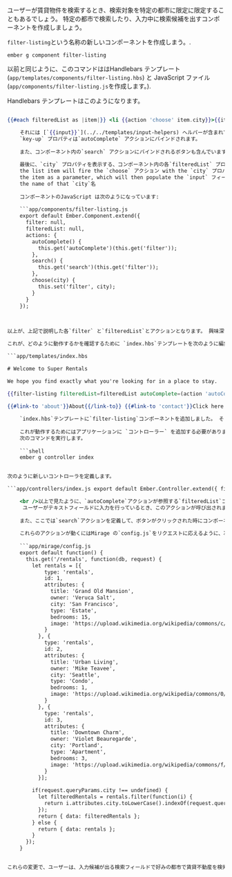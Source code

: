 ユーザーが賃貸物件を検索するとき、検索対象を特定の都市に限定に限定することもあるでしょう。 特定の都市で検索したり、入力中に検索候補を出すコンポーネントを作成しましょう。

`filter-listing`という名称の新しいコンポーネントを作成しまう。.

```shell
ember g component filter-listing
```

以前と同じように、このコマンドははHandlebars テンプレート (`app/templates/components/filter-listing.hbs`) と JavaScript ファイル (`app/components/filter-listing.js`を作成します。).

Handlebars テンプレートはこのようになります。

```app/templates/components/filter-listing.hbs City: {{input value=filter key-up=(action 'autoComplete')}} <button {{action 'search'}}>Search</button>

{{#each filteredList as |item|}} <li {{action 'choose' item.city}}>{{item.city}}</li> {{/each}} 

    それには [`{{input}}`](../../templates/input-helpers) ヘルパーが含まれていて、ユーザーが入力すると、都市のリストをがフィルタされ、検索することのできるテキストフィールドを描画します。 `input` の`value` プロパティーはコンポーネントの`filter` プロパティにバインドされます。
    `key-up` プロパティは`autoComplete` アクションにバインドされます。
    
    また、コンポーネント内の`search` アクションにバインドされるボタンも含んでいます。
    
    最後に、`city` プロパティを表示する、コンポーネント内の各`filteredList` プロパティーのを含んだアンオーダーリスが含まれています。 Clicking 
    the list item will fire the `choose` アクション with the `city` プロパティ of
    the item as a parameter, which will then populate the `input` フィールド with
    the name of that `city`名
    
    コンポーネントのJavaScript は次のようになっています:
    
    ```app/components/filter-listing.js
    export default Ember.Component.extend({
      filter: null,
      filteredList: null,
      actions: {
        autoComplete() {
          this.get('autoComplete')(this.get('filter'));
        },
        search() {
          this.get('search')(this.get('filter'));
        },
        choose(city) {
          this.set('filter', city);
        }
      }
    });
    
    

以上が、上記で説明した各`filter` と`filteredList`とアクションとなります。 興味深いのは、コンポーネントによって定義されているのは`choose` アクションだけです。 各`autoComplete` と`search`アクションのロジックはコンポーネントプロパティから読み込まれます。つまり、それらのアクションは呼ばれたアクション (../../components/triggering-changes-with-actions/#toc_passing-the-action-to-the-component) を [passed] 引き渡す*closure actions*と呼ばれるデザインパターンです。.

これが、どのように動作するかを確認するために `index.hbs`テンプレートを次のように編集します。

```app/templates/index.hbs 

# Welcome to Super Rentals

We hope you find exactly what you're looking for in a place to stay.   
  
{{filter-listing filteredList=filteredList autoComplete=(action 'autoComplete') search=(action 'search')}} {{#each model as |rentalUnit|}} {{rental-listing rental=rentalUnit}} {{/each}}

{{#link-to 'about'}}About{{/link-to}} {{#link-to 'contact'}}Click here to contact us.{{/link-to}}

    `index.hbs`テンプレートに`filter-listing`コンポーネントを追加しました。 そうして、`filter-listing`コンポーネントが利用するファンクションと、プロパティーを引き渡すことで`index` ページがコンポーネントが、どのように動作するのかを定義することができ、そうすることでコンポーネントはそれらの特定のファンクションとプロパティを利用できるようになります。
    
    これが動作するためにはアプリケーションに `コントローラー` を追加する必要があります、 <0>index. hbs</0>用のコントローラーを自動生成するには
    次のコマンドを実行します。
    
    ```shell
    ember g controller index
    

次のように新しいコントローラを定義します。

```app/controllers/index.js export default Ember.Controller.extend({ filteredList: null, actions: { autoComplete(param) { if(param !== "") { this.store.query('rental', {city: param}).then((result) => { this.set('filteredList',result); }); } else { this.set('filteredList').clear(); } }, search(param) { if(param !== "") { this.store.query('rental', {city: param}).then((result) => { this.set('model',result); }); } else { this.set('model').clear(); } } } });

    <br />以上で見たように、`autoComplete`アクションが参照する`filteredList`コントローラのプロパティを定義しました。
     ユーザーがテキストフィールドに入力を行っているとき、このアクションが呼び出されます。 このアクションがレコードの`rental`を参照して、ユーザーがそれまでに入力したものでフィルター処理をします。 このアクションが実行されると、クエーリーの結果は `filteredList`プロパティに置かれ、コンポーネントのオートコンプリートのとして用いられます。
    
    また、ここでは`search`アクションを定義して、ボタンがクリックされた時にコンポーネントに引き渡します。 これは、クエーリーの結果が`index`ルートの`モデル`を更新しそれが、ページの賃貸物件のリストを更新するのとは異なります。
    
    これらのアクションが動くにはMirage の`config.js`をリクエストに応えるように、次のように変更する必要があります。
    
    ```app/mirage/config.js
    export default function() {
      this.get('/rentals', function(db, request) {
        let rentals = [{
            type: 'rentals',
            id: 1,
            attributes: {
              title: 'Grand Old Mansion',
              owner: 'Veruca Salt',
              city: 'San Francisco',
              type: 'Estate',
              bedrooms: 15,
              image: 'https://upload.wikimedia.org/wikipedia/commons/c/cb/Crane_estate_(5).jpg'
            }
          }, {
            type: 'rentals',
            id: 2,
            attributes: {
              title: 'Urban Living',
              owner: 'Mike Teavee',
              city: 'Seattle',
              type: 'Condo',
              bedrooms: 1,
              image: 'https://upload.wikimedia.org/wikipedia/commons/0/0e/Alfonso_13_Highrise_Tegucigalpa.jpg'
            }
          }, {
            type: 'rentals',
            id: 3,
            attributes: {
              title: 'Downtown Charm',
              owner: 'Violet Beauregarde',
              city: 'Portland',
              type: 'Apartment',
              bedrooms: 3,
              image: 'https://upload.wikimedia.org/wikipedia/commons/f/f7/Wheeldon_Apartment_Building_-_Portland_Oregon.jpg'
            }
          }];
    
        if(request.queryParams.city !== undefined) {
          let filteredRentals = rentals.filter(function(i) {
            return i.attributes.city.toLowerCase().indexOf(request.queryParams.city.toLowerCase()) !== -1;
          });
          return { data: filteredRentals };
        } else {
          return { data: rentals };
        }
      });
    }
    

これらの変更で、ユーザーは、入力候補が出る検索フィールドで好みの都市で賃貸不動産を検索することができます。